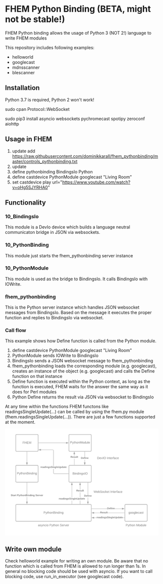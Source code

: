# FHEM Python Binding (BETA, might not be stable!)

FHEM Python binding allows the usage of Python 3 (NOT 2!) language to write FHEM modules

This repository includes following examples:
 - helloworld
 - googlecast
 - mdnsscanner
 - blescanner

## Installation
Python 3.7 is required, Python 2 won't work!

sudo cpan Protocol::WebSocket

sudo pip3 install asyncio websockets pychromecast spotipy zeroconf aiohttp
 
## Usage in FHEM
 1. update add https://raw.githubusercontent.com/dominikkarall/fhem_pythonbinding/master/controls_pythonbinding.txt
 2. update
 3. define pythonbinding BindingsIo Python
 4. define castdevice PythonModule googlecast "Living Room"
 5. set castdevice play url="https://www.youtube.com/watch?v=oHg5SJYRHA0"

## Functionality

### 10_BindingsIo
This module is a DevIo device which builds a language neutral communicaton bridge in JSON via websockets.
### 10_PythonBinding
This module just starts the fhem_pythonbinding server instance
### 10_PythonModule
This module is used as the bridge to BindingsIo. It calls BindingsIo with IOWrite.
### fhem_pythonbinding
This is the Python server instance which handles JSON websocket messages from BindingsIo. Based on the message it executes the proper function and replies to BindingsIo via websocket.

### Call flow
This example shows how Define function is called from the Python module.
 1. define castdevice PythonModule googlecast "Living Room"
 2. PythonModule sends IOWrite to BindingsIo
 3. BindingsIo sends a JSON websocket message to fhem_pythonbinding
 4. fhem_pythonbinding loads the corresponding module (e.g. googlecast), creates an instance of the object (e.g. googlecast) and calls the Define function on that instance
 5. Define function is executed within the Python context, as long as the function is executed, FHEM waits for the answer the same way as it does for Perl modules
 6. Python Define returns the result via JSON via websocket to BindingsIo

At any time within the functions FHEM functons like readingsSingleUpdate(...) can be called by using the fhem.py module (fhem.readingsSingleUpdate(...)). There are just a few functions supported at the moment.

![Flow Chart](/flowchart.png)

## Write own module
Check helloworld example for writing an own module. Be aware that no function which is called from FHEM is allowed to run longer than 1s. In general no blocking code should be used with asyncio. If you want to call blocking code, use run_in_executor (see googlecast code).
